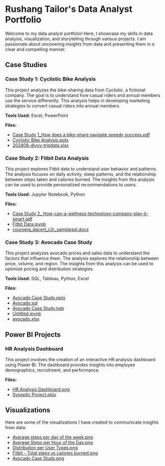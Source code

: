 # Rushang Tailor's Data Analyst Portfolio

Welcome to my data analyst portfolio! Here, I showcase my skills in data analysis, visualization, and storytelling through various projects. I am passionate about uncovering insights from data and presenting them in a clear and compelling manner.

## Case Studies

### Case Study 1: Cyclistic Bike Analysis

This project analyzes the bike-sharing data from Cyclistic, a fictional company. The goal is to understand how casual riders and annual members use the service differently. This analysis helps in developing marketing strategies to convert casual riders into annual members.

**Tools Used:** Excel, PowerPoint

**Files:**
*   [Case Study 1_How does a bike-share navigate speedy success.pdf](https://github.com/RUSHANGT2/Data-Analyst-Portfolio/blob/main/Case%20Study/Case%20Study%201/Case%20Study%201_How%20does%20a%20bike-share%20navigate%20speedy%20success.pdf)
*   [Cyclistic Bike Analysis.pptx](https://github.com/RUSHANGT2/Data-Analyst-Portfolio/blob/main/Case%20Study/Case%20Study%201/Cyclistic%20Bike%20Analysis.pptx)
*   [202408-divvy-tripdata.xlsx](https://github.com/RUSHANGT2/Data-Analyst-Portfolio/blob/main/Case%20Study/Case%20Study%201/202408-divvy-tripdata.xlsx)

### Case Study 2: Fitbit Data Analysis

This project explores Fitbit data to understand user behavior and patterns. The analysis focuses on daily activity, sleep patterns, and the relationship between steps taken and calories burned. The insights from this analysis can be used to provide personalized recommendations to users.

**Tools Used:** Jupyter Notebook, Python

**Files:**
*   [Case Study 2_ How-can-a-wellness-technology-company-play-it-smart.pdf](https://github.com/RUSHANGT2/Data-Analyst-Portfolio/blob/main/Case%20Study/Case%20Study%202/Case%20Study%202_%20How-can-a-wellness-technology-company-play-it-smart.pdf)
*   [Fitbit Data.ipynb](https://github.com/RUSHANGT2/Data-Analyst-Portfolio/blob/main/Case%20Study/Case%20Study%202/Fitbit%20Data.ipynb)
*   [coursera_dacert_c2r_samplesql.docx](https://github.com/RUSHANGT2/Data-Analyst-Portfolio/blob/main/Case%20Study/Case%20Study%202/coursera_dacert_c2r_samplesql.docx)

### Case Study 3: Avocado Case Study

This project analyzes avocado prices and sales data to understand the factors that influence them. The analysis explores the relationship between price, volume, and region. The insights from this analysis can be used to optimize pricing and distribution strategies.

**Tools Used:** SQL, Tableau, Python, Excel

**Files:**
*   [Avocado Case Study.pptx](https://github.com/RUSHANGT2/Data-Analyst-Portfolio/blob/main/Case%20Study/Case%20Study%203/Avocado%20Case%20Study.pptx)
*   [Avocado.sql](https://github.com/RUSHANGT2/Data-Analyst-Portfolio/blob/main/Case%20Study/Case%20Study%203/SQL/Avocado.sql)
*   [Avocado Case Study.twb](https://github.com/RUSHANGT2/Data-Analyst-Portfolio/blob/main/Case%20Study/Case%20Study%203/Tableau/Avocado%20Case%20Study.twb)
*   [Untitled.ipynb](https://github.com/RUSHANGT2/Data-Analyst-Portfolio/blob/main/Case%20Study/Case%20Study%203/Python/Untitled.ipynb)
*   [avocado.xlsx](https://github.com/RUSHANGT2/Data-Analyst-Portfolio/blob/main/Case%20Study/Case%20Study%203/Excel/avocado.xlsx)

## Power BI Projects

### HR Analysis Dashboard

This project involves the creation of an interactive HR analysis dashboard using Power BI. The dashboard provides insights into employee demographics, recruitment, and performance.

**Files:**
*   [HR Analysis Dashboard.png](https://github.com/RUSHANGT2/Data-Analyst-Portfolio/blob/main/HR%20Analysis%20Dashboard.png)
*   [Synoptic Project.pbix](https://github.com/RUSHANGT2/Data-Analyst-Portfolio/blob/main/PowerBI/Synoptic%20Project.pbix)

## Visualizations

Here are some of the visualizations I have created to communicate insights from data:

*   [Average steps per day of the week.png](https://github.com/RUSHANGT2/Data-Analyst-Portfolio/blob/main/Average%20steps%20per%20day%20of%20the%20week.png)
*   [Average Steps per Hour of the Day.png](https://github.com/RUSHANGT2/Data-Analyst-Portfolio/blob/main/Average%20Steps%20per%20Hour%20of%20the%20Day.png)
*   [Distribution per User Types.png](https://github.com/RUSHANGT2/Data-Analyst-Portfolio/blob/main/Distribution%20per%20User%20Types.png)
*   [Fitbit - Total steps vs calories burned.png](https://github.com/RUSHANGT2/Data-Analyst-Portfolio/blob/main/Fitbit%20-%20Total%20steps%20vs%20calories%20burned.png)
*   [Avocado Case Study.png](https://github.com/RUSHANGT2/Data-Analyst-Portfolio/blob/main/Avocado%20Case%20Study.png)

